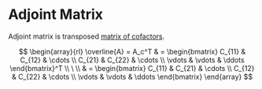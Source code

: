 # Adjoint Matrix

Adjoint matrix is transposed [matrix of cofactors](https://github.com/damianc/math-notes/blob/master/matrices/matrix-cofactors.md).

$$
\begin{array}{rl}
\overline{A} = A_c^T & = \begin{bmatrix}
C_{11} & C_{12} & \cdots
\\
C_{21} & C_{22} & \cdots
\\
\vdots & \vdots & \ddots
\end{bmatrix}^T
\\
\ 
\\
& = \begin{bmatrix}
C_{11} & C_{21} & \cdots
\\
C_{12} & C_{22} & \cdots
\\
\vdots & \vdots & \ddots
\end{bmatrix}
\end{array}
$$
